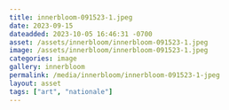 ```yaml
---
title: innerbloom-091523-1.jpeg
date: 2023-09-15
dateadded: 2023-10-05 16:46:31 -0700
asset: /assets/innerbloom/innerbloom-091523-1.jpeg
image: /assets/innerbloom/innerbloom-091523-1.jpeg
categories: image
gallery: innerbloom
permalink: /media/innerbloom/innerbloom-091523-1-jpeg
layout: asset
tags: ["art", "nationale"]
--- 
```

